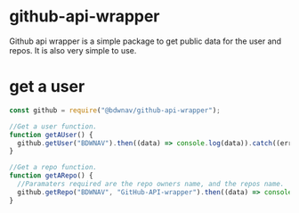 # github-api-wrapper

Github api wrapper is a simple package to get public data for the user and repos. It is also very simple to use.

# get a user

```js
const github = require("@bdwnav/github-api-wrapper");

//Get a user function.
function getAUser() {
  github.getUser("BDWNAV").then((data) => console.log(data)).catch((err) => console.log(err));
}

//Get a repo function.
function getARepo() {
  //Paramaters required are the repo owners name, and the repos name.
  github.getRepo("BDWNAV", "GitHub-API-wrapper").then((data) => console.log(data)).catch((err) => console.log(err));
}
```
